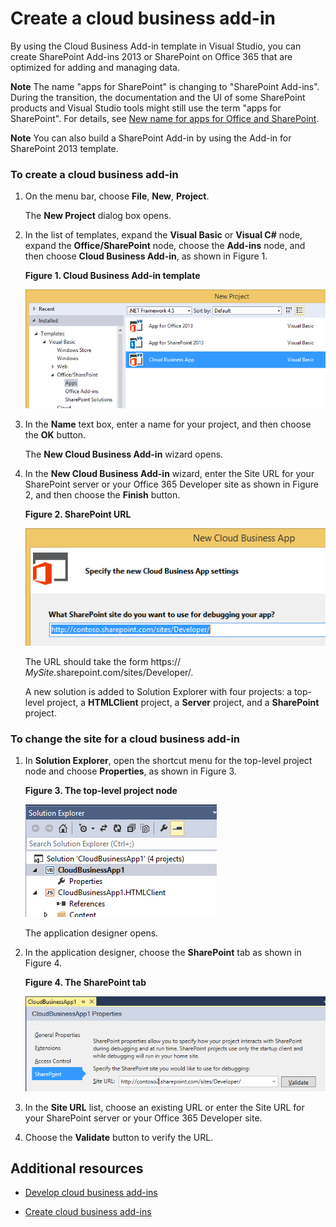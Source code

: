 # Create a cloud business add-in
By using the Cloud Business Add-in template in Visual Studio, you can create SharePoint Add-ins 2013 or SharePoint on Office 365 that are optimized for adding and managing data.
 

 **Note**  The name "apps for SharePoint" is changing to "SharePoint Add-ins". During the transition, the documentation and the UI of some SharePoint products and Visual Studio tools might still use the term "apps for SharePoint". For details, see  [New name for apps for Office and SharePoint](new-name-for-apps-for-sharepoint.md#bk_newname).
 


 **Note**  You can also build a SharePoint Add-in by using the Add-in for SharePoint 2013 template.
 


### To create a cloud business add-in


1. On the menu bar, choose  **File**,  **New**,  **Project**.
    
    The  **New Project** dialog box opens.
    
 
2. In the list of templates, expand the  **Visual Basic** or **Visual C#** node, expand the **Office/SharePoint** node, choose the **Add-ins** node, and then choose **Cloud Business Add-in**, as shown in Figure 1.
    
    **Figure 1. Cloud Business Add-in template**

 

     ![Template for creating a Cloud Business App](../images/CloudBusinessApptemplate.PNG)
 

 

 
3. In the  **Name** text box, enter a name for your project, and then choose the **OK** button.
    
    The  **New Cloud Business Add-in** wizard opens.
    
 
4. In the  **New Cloud Business Add-in** wizard, enter the Site URL for your SharePoint server or your Office 365 Developer site as shown in Figure 2, and then choose the **Finish** button.
    
    **Figure 2. SharePoint URL**

 

     ![SharePoint URL](../images/SiteURL.PNG)
 

    The URL should take the form https://  _MySite_.sharepoint.com/sites/Developer/.
    
    A new solution is added to Solution Explorer with four projects: a top-level project, a  **HTMLClient** project, a **Server** project, and a **SharePoint** project.
    
 

### To change the site for a cloud business add-in


1. In  **Solution Explorer**, open the shortcut menu for the top-level project node and choose  **Properties**, as shown in Figure 3.
    
    **Figure 3. The top-level project node**

 

     ![The top level project node](../images/Top-levelprojectnode.PNG)
 

    The application designer opens.
    
 
2. In the application designer, choose the  **SharePoint** tab as shown in Figure 4.
    
    **Figure 4. The SharePoint tab**

 

     ![The SharePoint properties tab](../images/SharePointtab.PNG)
 

 

 
3. In the  **Site URL** list, choose an existing URL or enter the Site URL for your SharePoint server or your Office 365 Developer site.
    
 
4. Choose the  **Validate** button to verify the URL.
    
 

## Additional resources
<a name="bk_addresources"> </a>


-  [Develop cloud business add-ins](develop-cloud-business-add-ins.md)
    
 
-  [Create cloud business add-ins](create-cloud-business-add-ins.md)
    
 


